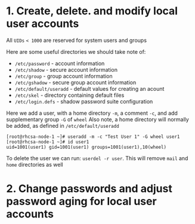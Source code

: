# 1. Create, delete. and modify local user accounts

All `UIDs` `< 1000` are reserved for system users and groups

Here are some useful directories we should take note of:
* `/etc/password` - account information
* `/etc/shadow` - secure account information
* `/etc/group` - group account information
* `/etc/gshadow` - secure group account information
* `/etc/default/useradd` - default values for creating an acount
* `/etc/skel` - directory containing default files
* `/etc/login.defs` - shadow password suite configuration

Here we add a user, with a home directory `-m`, a comment `-c`, and add supplementary group `-G` of `wheel`
Also note, a home directory will normally be added, as defined in `/etc/default/useradd`
```
[root@rhcsa-node-1 ~]# useradd -m -c "Test User 1" -G wheel user1 
[root@rhcsa-node-1 ~]# id user1                                   
uid=1001(user1) gid=1001(user1) groups=1001(user1),10(wheel)      
```
To delete the user we can run: `userdel -r user`. This will remove `mail` and `home` directories as well

# 2. Change passwords and adjust password aging for local user accounts
